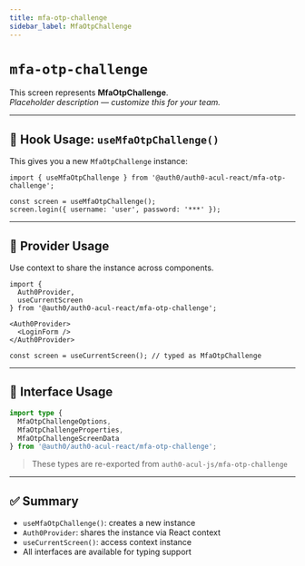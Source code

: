 ```yaml
---
title: mfa-otp-challenge
sidebar_label: MfaOtpChallenge
---
```


# `mfa-otp-challenge`

This screen represents **MfaOtpChallenge**.  
_Placeholder description — customize this for your team._

---

## 🔹 Hook Usage: `useMfaOtpChallenge()`

This gives you a new `MfaOtpChallenge` instance:

```tsx
import { useMfaOtpChallenge } from '@auth0/auth0-acul-react/mfa-otp-challenge';

const screen = useMfaOtpChallenge();
screen.login({ username: 'user', password: '***' });
```

---

## 🔹 Provider Usage

Use context to share the instance across components.

```tsx
import {
  Auth0Provider,
  useCurrentScreen
} from '@auth0/auth0-acul-react/mfa-otp-challenge';

<Auth0Provider>
  <LoginForm />
</Auth0Provider>
```

```tsx
const screen = useCurrentScreen(); // typed as MfaOtpChallenge
```

---

## 🔹 Interface Usage

```ts
import type {
  MfaOtpChallengeOptions,
  MfaOtpChallengeProperties,
  MfaOtpChallengeScreenData
} from '@auth0/auth0-acul-react/mfa-otp-challenge';
```

> These types are re-exported from `auth0-acul-js/mfa-otp-challenge`

---

## ✅ Summary

- `useMfaOtpChallenge()`: creates a new instance
- `Auth0Provider`: shares the instance via React context
- `useCurrentScreen()`: access context instance
- All interfaces are available for typing support
